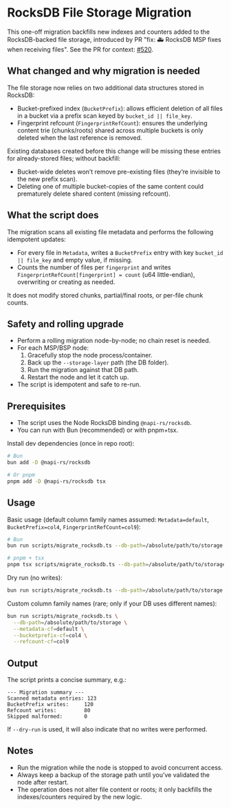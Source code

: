 # RocksDB File Storage Migration

This one-off migration backfills new indexes and counters added to the RocksDB-backed file storage, introduced by PR "fix: 🚑 RocksDB MSP fixes when receiving files". See the PR for context: [#520](https://github.com/Moonsong-Labs/storage-hub/pull/520).

## What changed and why migration is needed

The file storage now relies on two additional data structures stored in RocksDB:

- Bucket-prefixed index (`BucketPrefix`): allows efficient deletion of all files in a bucket via a prefix scan keyed by `bucket_id || file_key`.
- Fingerprint refcount (`FingerprintRefCount`): ensures the underlying content trie (chunks/roots) shared across multiple buckets is only deleted when the last reference is removed.

Existing databases created before this change will be missing these entries for already-stored files; without backfill:

- Bucket-wide deletes won’t remove pre-existing files (they’re invisible to the new prefix scan).
- Deleting one of multiple bucket-copies of the same content could prematurely delete shared content (missing refcount).

## What the script does

The migration scans all existing file metadata and performs the following idempotent updates:

- For every file in `Metadata`, writes a `BucketPrefix` entry with key `bucket_id || file_key` and empty value, if missing.
- Counts the number of files per `fingerprint` and writes `FingerprintRefCount[fingerprint] = count` (u64 little-endian), overwriting or creating as needed.

It does not modify stored chunks, partial/final roots, or per-file chunk counts.

## Safety and rolling upgrade

- Perform a rolling migration node-by-node; no chain reset is needed.
- For each MSP/BSP node:
  1. Gracefully stop the node process/container.
  2. Back up the `--storage-layer` path (the DB folder).
  3. Run the migration against that DB path.
  4. Restart the node and let it catch up.
- The script is idempotent and safe to re-run.

## Prerequisites

- The script uses the Node RocksDB binding `@napi-rs/rocksdb`.
- You can run with Bun (recommended) or with pnpm+tsx.

Install dev dependencies (once in repo root):

```bash
# Bun
bun add -D @napi-rs/rocksdb

# Or pnpm
pnpm add -D @napi-rs/rocksdb tsx
```

## Usage

Basic usage (default column family names assumed: `Metadata=default`, `BucketPrefix=col4`, `FingerprintRefCount=col9`):

```bash
# Bun
bun run scripts/migrate_rocksdb.ts --db-path=/absolute/path/to/storage

# pnpm + tsx
pnpm tsx scripts/migrate_rocksdb.ts --db-path=/absolute/path/to/storage
```

Dry run (no writes):

```bash
bun run scripts/migrate_rocksdb.ts --db-path=/absolute/path/to/storage --dry-run
```

Custom column family names (rare; only if your DB uses different names):

```bash
bun run scripts/migrate_rocksdb.ts \
  --db-path=/absolute/path/to/storage \
  --metadata-cf=default \
  --bucketprefix-cf=col4 \
  --refcount-cf=col9
```

## Output

The script prints a concise summary, e.g.:

```
--- Migration summary ---
Scanned metadata entries: 123
BucketPrefix writes:     120
Refcount writes:         80
Skipped malformed:       0
```

If `--dry-run` is used, it will also indicate that no writes were performed.

## Notes

- Run the migration while the node is stopped to avoid concurrent access.
- Always keep a backup of the storage path until you’ve validated the node after restart.
- The operation does not alter file content or roots; it only backfills the indexes/counters required by the new logic.
